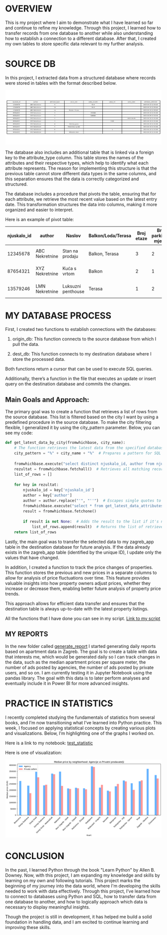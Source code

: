 # OVERVIEW

This is my project where I aim to demonstrate what I have learned so far and continue to refine my knowledge. Through this project, I learned how to transfer records from one database to another while also understanding how to establish a connection to a different database. After that, I created my own tables to store specific data relevant to my further analysis.

# SOURCE DB

In this project, I extracted data from a structured database where records were stored in tables with the format described below. 

![examplepic](https://github.com/ValeNovak/zagreb_house_market/blob/main/img/ex1.png)


The database also includes an additional table that is linked via a foreign key to the attribute_type column. This table stores the names of the attributes and their respective types, which help to identify what each attribute represents. The reason for implementing this structure is that the previous table cannot store different data types in the same columns, and this separation ensures that the data is correctly categorized and structured.

The database includes a procedure that pivots the table, ensuring that for each attribute, we retrieve the most recent value based on the latest entry date. This transformation structures the data into columns, making it more organized and easier to interpret.

Here is an example of pivot table:

| njuskalo_id | author          | Naslov           | Balkon/Loda/Terasa | Broj etaze | Broj parkirnih mjesta | Broj soba | Cijena  | Energetski razred | Godina izgradnje | Kat | Lokacija    | Netto povrsina | Oglas objavljen | Oglas prikazan | Stambena povrsina | Tip stana            |
|-------------|-----------------|------------------|--------------------|------------|-----------------------|-----------|---------|-------------------|------------------|-----|-------------|-----------------|-----------------|----------------|-------------------|----------------------|
| 12345678    | ABC Nekretnine  | Stan na prodaju  | Balkon, Terasa     | 3          | 2                     | 3         | 250000  | A                 | 2015             | 2   | Centar grada | 65              | 2025-03-10      | 1               | 60                | u stambenoj zgradi   |
| 87654321    | XYZ Nekretnine  | Kuća s vrtom     | Balkon             | 2          | 1                     | 4         | 248000  | B                 | 2010             | 1   | Trsat        | 85              | 2025-03-09      | 0               | 80                | u stambenoj zgradi   |
| 13579246    | LMN Nekretnine  | Luksuzni penthouse | Terasa            | 1          | 2                     | 5         | 500000  | A+                | 2022             | 5   | Riva         | 120             | 2025-03-11      | 1               | 115               | u stambenoj zgradi   |


# MY DATABASE PROCESS


First, I created two functions to establish connections with the databases:

1. origin_db: This function connects to the source database from which I pull the data.

2. dest_db: This function connects to my destination database where I store the processed data.

Both functions return a cursor that can be used to execute SQL queries.

Additionally, there’s a function in the file that executes an update or insert query on the destination database and commits the changes.

## Main Goals and Approach:
The primary goal was to create a function that retrieves a list of rows from the source database. This list is filtered based on the city I want by using a predefined procedure in the source database. To make the city filtering flexible, I generalized it by using the city_pattern parameter. Below, you can see my code:


```python
def get_latest_data_by_city(fromwhichbase, city_name):
    # The function retrieves the latest data from the specified database, filtering results based on the selected city.
    city_pattern = "%" + city_name + "%"  # Prepares a pattern for SQL LIKE search (matches anywhere in the text)

    fromwhichbase.execute("select distinct njuskalo_id, author from njuskalo_home_crawled_data_attrributes where value_text like %s", (city_pattern,))
    rezultat = fromwhichbase.fetchall()  # Retrieves all matching records
    list_of_rows = []

    for key in rezultat:
        njuskalo_id = key['njuskalo_id']
        author = key['author']
        author = author.replace("'", "''")  # Escapes single quotes to prevent SQL errors
        fromwhichbase.execute("select * from get_latest_data_attributes_for_njuskalo_id(%s, %s)", (njuskalo_id, author))
        result = fromwhichbase.fetchone()

        if result is not None:  # Adds the result to the list if it's not empty
            list_of_rows.append(result)  # Returns the list of retrieved data
    return list_of_rows
```


Lastly, the main goal was to transfer the selected data to my zagreb_app table in the destination database for future analysis. If the data already exists in the zagreb_app table (identified by the unique ID), I update only the values that have changed.

In addition, I created a function to track the price changes of properties. This function stores the previous and new prices in a separate columns to allow for analysis of price fluctuations over time. This feature provides valuable insights into how property owners adjust prices, whether they increase or decrease them, enabling better future analysis of property price trends.

This approach allows for efficient data transfer and ensures that the destination table is always up-to-date with the latest property listings.

All the functions that I have done you can see in my script. [Link to my script](https://github.com/ValeNovak/zagreb_house_market/blob/main/func/my_library_function.py)

## MY REPORTS

In the new folder called [generate_report](generate_report) I started generating daily reports based on apartment data in Zagreb. The goal is to create a table with data that interests me, which would be generated daily so I can track changes in the data, such as the median apartment prices per square meter, the number of ads posted by agencies, the number of ads posted by private users, and so on. I am currently testing it in Jupyter Notebook using the pandas library. The goal with this data is to later perform analyses and eventually include it in Power BI for more advanced insights.

# PRACTICE IN STATISTICS

I recently completed studying the fundamentals of statistics from several books, and I’m now transitioning what I’ve learned into Python practice. This week, I focused on applying statistical concepts by creating various plots and visualizations. Below, I’m highlighting one of the graphs I worked on.

Here is a link to my notebook: [test_statistic](https://github.com/ValeNovak/zagreb_house_market/blob/main/_test/test_statistic.ipynb)

Here is one of visualization:

![medianprice](https://github.com/ValeNovak/zagreb_house_market/blob/main/img/Median%20price%20by%20neighborhood%20-%20private%20and%20agency.png)


# CONCLUSION

In the past, I learned Python through the book "Learn Python" by Allen B. Downey. Now, with this project, I am expanding my knowledge and skills by learning on my own and following tutorials. This project marks the beginning of my journey into the data world, where I'm developing the skills needed to work with data effectively. Through this project, I’ve learned how to connect to databases using Python and SQL, how to transfer data from one database to another, and how to logically approach which data is necessary to display meaningful insights.

Though the project is still in development, it has helped me build a solid foundation in handling data, and I am excited to continue learning and improving these skills.


